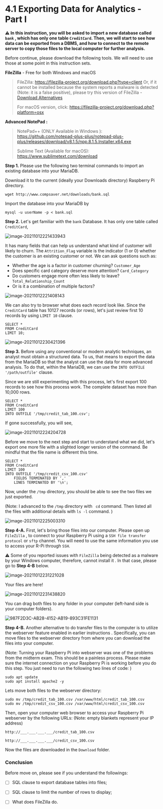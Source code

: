# 4.1 Exporting Data for Analytics - Part I

**:warning: In this instruction, you will be asked to import a new database called `bank` , which has only one table `CreditCard`. Then, we will start to see how data can be exported from a DBMS, and how to connect to the remote server to copy those files to the local computer for further analysis.** 



Before continue, please download the following tools. We will need to use those at some point in this instruction sets. 

**FileZilla** - Free for both Windows and macOS

> FileZilla: https://filezilla-project.org/download.php?type=client Or, if it cannot be installed because the system reports a malware is detected (Note: it is a false positive), please try this version of FileZilla - [Download Alternatives](https://portableapps.com/apps/internet/filezilla_portable)
>
> For macOS version, click: https://filezilla-project.org/download.php?platform=osx

**Advanced NotePad :** 

> NotePad++ (ONLY Available in Windows ): https://github.com/notepad-plus-plus/notepad-plus-plus/releases/download/v8.1.5/npp.8.1.5.Installer.x64.exe
>
> Sublime Text (Available for macOS): https://www.sublimetext.com/download



**Step 1.** Please use the following two terminal commands to import an existing database into your MariaDB. 

Download it to the current (ideally your Downloads directory) Raspberry Pi directory. 

```shell
wget http://www.compsaver.net/downloads/bank.sql
```

Import the database into your MariaDB by

```shell
mysql -u userName -p < bank.sql
```



**Step 2.** Let's get familiar with the `bank` Database. It has only one table called `CreditCard`,

![image-20211012221433943](images/image-20211012221433943.png)



It has many fields that can help us understand what kind of customer will likely to churn. The `Attrition_Flag` variable is the indicator (1 or 0) whether the customer is an existing customer or not. We can ask questions such as: 

* Whether the age is a factor in customer churning?  `Customer_Age` 
* Does specific card category deserve more attention? `Card_Category`
* Do customers engage more often less likely to leave? `Total_Relationship_Count` 
* Or is it a combination of multiple factors? 

![image-20211012221408143](images/image-20211012221408143.png)



We can also try to browser what does each record look like. Since the `CreditCard` table has 10127 records (or rows), let's just review first 10 records by using `LIMIT 10` clause. 

```mariadb
SELECT *
FROM CreditCard
LIMIT 10;
```

![image-20211012230421396](images/image-20211012230421396.png)

**Step 3.** Before using any conventional or modern analytic techniques, an analyst must obtain a structured data. To us, that means to export the data from the MariaDB so that the analyst can use the data for more advanced analysis. To do that, within the MariaDB, we can use the `INTO OUTFILE '/path/outfile'` clause. 

Since we are still experimenting with this process, let's first export 100 records to see how this process work. The complete dataset has more than 10,000 rows. 

```mariadb
SELECT *
FROM CreditCard
LIMIT 100
INTO OUTFILE '/tmp/credit_tab_100.csv';
```

If gone successfully, you will see, 

![image-20211012224204728](images/image-20211012224204728.png)



Before we move to the next step and start to understand what we did, let's export one more file with a slighted longer version of the command. Be mindful that the file name is different this time.  

```mariadb
SELECT *
FROM CreditCard
LIMIT 100
INTO OUTFILE '/tmp/credit_csv_100.csv'
    FIELDS TERMINATED BY ','
    LINES TERMINATED BY '\n';
```

Now, under the `/tmp` directory, you should be able to see the two files we just exported. 

(Note: I advanced to the `/tmp` directory with ` cd` command. Then listed all the files with additional details with `ls -l` command. )

![image-20211012225003310](images/image-20211012225003310.png)



**Step 4-A.** First, let's bring those files into our computer. Please open up `FileZilla` , to connect to your Raspberry Pi using a `SSH file transfer protocol` or `sftp` channel. You will need to use the same information you use to access your R-Pi through `SSH`. 

:warning: Some of you reported issues with `FileZilla` being detected as a malware by your Windows computer, therefore, cannot install it . In that case, please go to **Step 4-B** below. 



![image-20211012231221028](images/image-20211012231221028.png)



Your files are here!

![image-20211012231438820](images/image-20211012231438820.png)



You can drag both files to any folder in your computer (left-hand side is your computer folders). 

![987F2D3C-AB28-4152-AB19-893C31FE1131](images/987F2D3C-AB28-4152-AB19-893C31FE1131.GIF)



**Step 4-B.** Another alternative to do transfer files to the computer is to utilize the webserver feature enabled in earlier instructions . Specifically, you can move files to the webserver directory from where you can download the files into your computer.

(Note: Turning your Raspberry Pi into webserver was one of the problems from the midterm exam. This should be a painless process. Please make sure the internet connection on your Raspberry Pi is working before you do this step. You just need to run the following two lines of code: )

```shell
sudo apt update
sudo apt install apache2 -y
```



Lets move both files to the webserver directory: 

```shell
sudo mv /tmp/credit_tab_100.csv /var/www/html/credit_tab_100.csv
sudo mv /tmp/credit_csv_100.csv /var/www/html/credit_csv_100.csv
```

 Then, open your computer web browser to access your Raspberry Pi webserver by the following URLs: (Note: empty blankets represent your IP address)

```http
http://___.___.___.___/credit_tab_100.csv
```

```http
http://___.___.___.___/credit_csv_100.csv
```

Now the files are downloaded in the `Download` folder. 

### Conclusion 

Before move on, please see if you understand the followings: 

- [ ] SQL clause to export database tables into files;
- [ ] SQL clause to limit the number of rows to display; 
- [ ] What does FileZilla do. 








